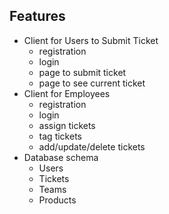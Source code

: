 ## Features 
 - Client for Users to Submit Ticket
    - registration
    - login
    - page to submit ticket
    - page to see current ticket
 - Client for Employees
    - registration
    - login
    - assign tickets
    - tag tickets
    - add/update/delete tickets
 - Database schema
    - Users
    - Tickets
    - Teams
    - Products